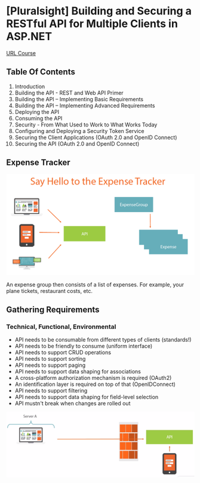 # [Pluralsight] Building and Securing a RESTful API for Multiple Clients in ASP.NET

[URL Course](https://app.pluralsight.com/library/courses/building-securing-restful-api-aspdotnet)

## Table Of Contents

1. Introduction
1. Building the API - REST and Web API Primer
1. Building the API – Implementing Basic Requirements
1. Building the API – Implementing Advanced Requirements
1. Deploying the API
1. Consuming the API
1. Security - From What Used to Work to What Works Today
1. Configuring and Deploying a Security Token Service
1. Securing the Client Applications (OAuth 2.0 and OpenID Connect)
1. Securing the API (OAuth 2.0 and OpenID Connect)

## Expense Tracker

![Expanse Tracker](imgs/expanse-tracker.PNG)

An expense group then consists of a list of expenses. For example, your plane tickets, restaurant costs, etc.

## Gathering Requirements

### Technical, Functional, Environmental

- API needs to be consumable from different types of clients (standards!)
- API needs to be friendly to consume (uniform interface)
- API needs to support CRUD operations
- API needs to support sorting
- API needs to support paging
- API needs to support data shaping for associations
- A cross-platform authorization mechanism is required (OAuth2)
- An identification layer is required on top of that (OpenIDConnect)
- API needs to support filtering
- API needs to support data shaping for field-level selection
- API mustn't break when changes are rolled out

![Environmental](imgs/requirements-enviromental.PNG)

